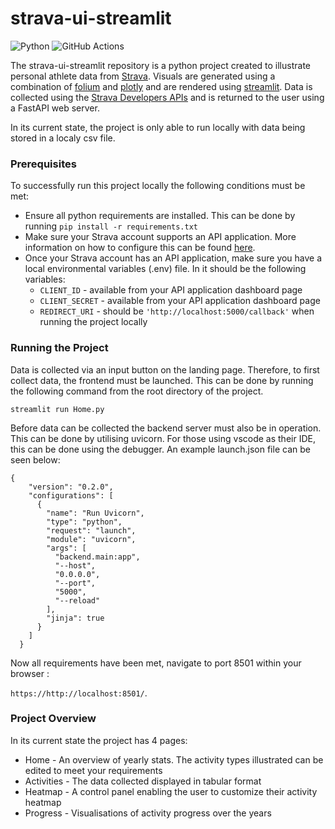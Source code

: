 # strava-ui-streamlit

![Python](https://img.shields.io/badge/python-3670A0?style=for-the-badge&logo=python&logoColor=ffdd54)
![GitHub Actions](https://img.shields.io/badge/github%20actions-%232671E5.svg?style=for-the-badge&logo=githubactions&logoColor=white)

The strava-ui-streamlit repository is a python project created to illustrate personal athlete data from [Strava](https://www.strava.com/). Visuals are generated using a combination of [folium](https://python-visualization.github.io/folium/) and [plotly](https://plotly.com/python/) and are rendered using [streamlit](https://streamlit.io/). Data is collected using the [Strava Developers APIs](https://developers.strava.com/docs/reference/) and is returned to the user using a FastAPI web server. 

In its current state, the project is only able to run locally with data being stored in a localy csv file. 

### Prerequisites

To successfully run this project locally the following conditions must be met:

- Ensure all python requirements are installed. This can be done by running `pip install -r requirements.txt`
- Make sure your Strava account supports an API application. More information on how to configure this can be found [here](https://developers.strava.com/).
- Once your Strava account has an API application, make sure you have a local environmental variables (.env) file. In it should be the following variables:
    - `CLIENT_ID` - available from your API application dashboard page
    - `CLIENT_SECRET` - available from your API application dashboard page
    - `REDIRECT_URI` - should be `'http://localhost:5000/callback'` when running the project locally

### Running the Project

Data is collected via an input button on the landing page. Therefore, to first collect data, the frontend must be launched. This can be done by running the following command from the root directory of the project.

`streamlit run Home.py`

Before data can be collected the backend server must also be in operation. This can be done by utilising uvicorn. For those using vscode as their IDE, this can be done using the debugger. An example launch.json file can be seen below:

```
{
    "version": "0.2.0",
    "configurations": [
      {
        "name": "Run Uvicorn",
        "type": "python",
        "request": "launch",
        "module": "uvicorn",
        "args": [
          "backend.main:app",
          "--host",
          "0.0.0.0",
          "--port",
          "5000",
          "--reload"
        ],
        "jinja": true
      }
    ]
  }
```

Now all requirements have been met, navigate to port 8501 within your browser : 

`https://http://localhost:8501/`. 

### Project Overview

In its current state the project has 4 pages:

- Home - An overview of yearly stats. The activity types illustrated can be edited to meet your requirements
- Activities - The data collected displayed in tabular format
- Heatmap - A control panel enabling the user to customize their activity heatmap
- Progress - Visualisations of activity progress over the years

